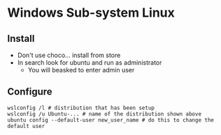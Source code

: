 # Windows Sub-system Linux

## Install
* Don't use choco... install from store
* In search look for ubuntu and run as administrator
  * You will beasked to enter admin user
## Configure
```
wslconfig /l # distribution that has been setup
wslconfig /u Ubuntu-... # name of the distribution shown above
ubuntu config --default-user new_user_name # do this to change the default user
```
